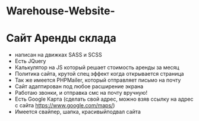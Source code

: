 # Warehouse-Website-

# Сайт Аренды склада

- написан на движках SASS и SCSS
- Есть JQuery
- Калькулятор на JS который решает стоимость аренды за месяц
- Политика сайта, крутой спец эффект когда открывается страница
- Так же имеется PHPMailer, который отправляет письмо на почту
- Сайт адаптирован под любое расширение экрана
- Работаю звонки, и отправка смс на почту вручную!
- Есть Google Карта (сделать свой адрес, можно взяв ссылку на адрес с сайта https://www.google.com/maps/)
- Имеется свайпер, шапка, красивыйподвал сайта
